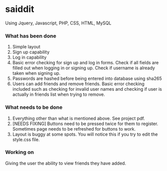 # saiddit
Using Jquery, Javascript, PHP, CSS, HTML, MySQL
### What has been done
1. Simple layout
2. Sign up capability
3. Log in capability
4. Basic error checking for sign up and log in forms. Check if all fields are filled out when logging in or signing up. Check if username is already taken when signing up.
5. Passwords are hashed before being entered into database using sha265
6. Users can add friends and remove friends. Basic error checking included such as checking for invalid user names and checking if user is actually in friends list when trying to remove.


### What needs to be done
1. Everything other than what is mentioned above. See project pdf.
2. [NEEDS FIXING] Buttons need to be pressed twice for them to register. Sometimes page needs to be refreshed for   buttons to work.
3. Layout is buggy at some spots. You will notice this if you try to edit the style.css file.

### Working on
Giving the user the ability to view friends they have added.
